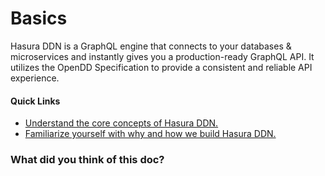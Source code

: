 # Basics

Hasura DDN is a GraphQL engine that connects to your databases & microservices and instantly gives you a production-ready GraphQL API. It utilizes the OpenDD Specification to provide a consistent and reliable API experience.

#### Quick Links

- [ Understand the core concepts of Hasura DDN. ](https://hasura.io/docs/3.0/basics/core-concepts/)
- [ Familiarize yourself with why and how we build Hasura DDN. ](https://hasura.io/docs/3.0/basics/background/)


### What did you think of this doc?